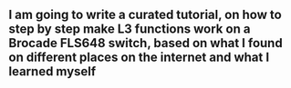 ## I am going to write a curated tutorial, on how to step by step make L3 functions work on a Brocade FLS648 switch, based on what I found on different places on the internet and what I learned myself